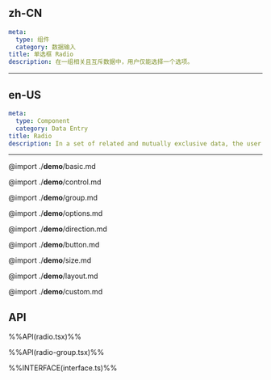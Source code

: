 ## zh-CN
```yaml
meta:
  type: 组件
  category: 数据输入
title: 单选框 Radio
description: 在一组相关且互斥数据中，用户仅能选择一个选项。
```
---
## en-US
```yaml
meta:
  type: Component
  category: Data Entry
title: Radio
description: In a set of related and mutually exclusive data, the user can only select one option.
```
---

@import ./__demo__/basic.md

@import ./__demo__/control.md

@import ./__demo__/group.md

@import ./__demo__/options.md

@import ./__demo__/direction.md

@import ./__demo__/button.md

@import ./__demo__/size.md

@import ./__demo__/layout.md

@import ./__demo__/custom.md

## API

%%API(radio.tsx)%%

%%API(radio-group.tsx)%%

%%INTERFACE(interface.ts)%%
